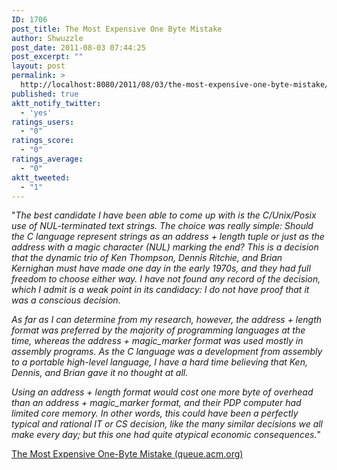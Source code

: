 ```yaml
---
ID: 1706
post_title: The Most Expensive One Byte Mistake
author: Shwuzzle
post_date: 2011-08-03 07:44:25
post_excerpt: ""
layout: post
permalink: >
  http://localhost:8080/2011/08/03/the-most-expensive-one-byte-mistake/
published: true
aktt_notify_twitter:
  - 'yes'
ratings_users:
  - "0"
ratings_score:
  - "0"
ratings_average:
  - "0"
aktt_tweeted:
  - "1"
---
```

"<em>The best candidate I have been able to come up with is the C/Unix/Posix use of NUL-terminated text strings. The choice was really simple: Should the C language represent strings as an address + length tuple or just as the address with a magic character (NUL) marking the end? This is a decision that the dynamic trio of Ken Thompson, Dennis Ritchie, and Brian Kernighan must have made one day in the early 1970s, and they had full freedom to choose either way. I have not found any record of the decision, which I admit is a weak point in its candidacy: I do not have proof that it was a conscious decision.</em>

<em>As far as I can determine from my research, however, the address + length format was preferred by the majority of programming languages at the time, whereas the address + magic_marker format was used mostly in assembly programs. As the C language was a development from assembly to a portable high-level language, I have a hard time believing that Ken, Dennis, and Brian gave it no thought at all.</em>

<em>Using an address + length format would cost one more byte of overhead than an address + magic_marker format, and their PDP computer had limited core memory. In other words, this could have been a perfectly typical and rational IT or CS decision, like the many similar decisions we all make every day; but this one had quite atypical economic consequences.</em>"

<a href="http://queue.acm.org/detail.cfm?id=2010365">The Most Expensive One-Byte Mistake (queue.acm.org)</a>
